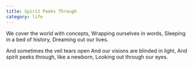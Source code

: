 ```yaml
---
title: Spirit Peeks Through
category: life
---
```


We cover the world with concepts,
Wrapping ourselves in words,
Sleeping in a bed of history,
Dreaming out our lives.

And sometimes the veil tears open
And our visions are blinded in light,
And spirit peeks through, like a newborn,
Looking out through our eyes.
